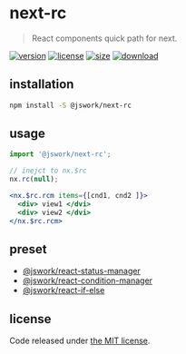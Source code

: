 # next-rc
> React components quick path for next.

[![version][version-image]][version-url]
[![license][license-image]][license-url]
[![size][size-image]][size-url]
[![download][download-image]][download-url]

## installation
```bash
npm install -S @jswork/next-rc
```

## usage
```js
import '@jswork/next-rc';

// inejct to nx.$rc
nx.rc(null);
```

```jsx
<nx.$rc.rcm items={[cnd1, cnd2 ]}>
  <div> view1 </dvi>
  <div> view2 </dvi>
</nx.$rc.rcm>
```

## preset
- [@jswork/react-status-manager](https://github.com/afeiship/react-status-manager)
- [@jswork/react-condition-manager](https://github.com/afeiship/react-condition-manager)
- [@jswork/react-if-else](https://github.com/afeiship/react-if-else)

## license
Code released under [the MIT license](https://github.com/afeiship/next-rc/blob/master/LICENSE.txt).

[version-image]: https://img.shields.io/npm/v/@jswork/next-rc
[version-url]: https://npmjs.org/package/@jswork/next-rc

[license-image]: https://img.shields.io/npm/l/@jswork/next-rc
[license-url]: https://github.com/afeiship/next-rc/blob/master/LICENSE.txt

[size-image]: https://img.shields.io/bundlephobia/minzip/@jswork/next-rc
[size-url]: https://github.com/afeiship/next-rc/blob/master/dist/next-rc.min.js

[download-image]: https://img.shields.io/npm/dm/@jswork/next-rc
[download-url]: https://www.npmjs.com/package/@jswork/next-rc
